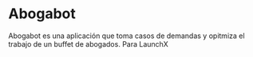 # Abogabot

Abogabot es una aplicación que toma casos de demandas y opitmiza el trabajo de un buffet de abogados. 
Para LaunchX
